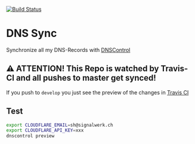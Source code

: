 [![Build Status](https://travis-ci.org/signalwerk/dns.svg?branch=master)](https://travis-ci.org/signalwerk/dns)

# DNS Sync
Synchronize all my DNS-Records with [DNSControl](https://github.com/StackExchange/dnscontrol)

## ⚠️ ATTENTION! This Repo is watched by Travis-CI and all pushes to master get synced!
If you push to `develop` you just see the preview of the changes in [Travis CI](https://travis-ci.org/signalwerk/dns)

## Test
```sh
export CLOUDFLARE_EMAIL=sh@signalwerk.ch
export CLOUDFLARE_API_KEY=xxx
dnscontrol preview
```
